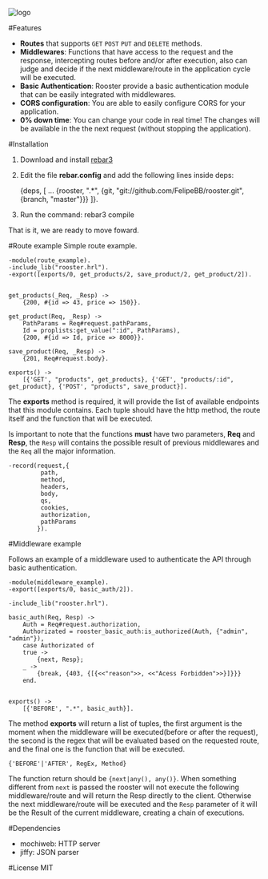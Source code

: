 ![logo](https://cloud.githubusercontent.com/assets/5730881/23146635/5fe187f4-f7b7-11e6-96fd-858b33b57ee2.png)

#Features
- **Routes** that supports `GET` `POST` `PUT` and `DELETE` methods.
- **Middlewares**: Functions that have access to the request and the response, intercepting routes before and/or after execution, also can judge and decide if the next middleware/route in the application cycle will be executed.
- **Basic Authentication**: Rooster provide a basic authentication module that can be easily integrated with middlewares.
- **CORS configuration**: You are able to easily configure CORS for your application.
- **0% down time**: You can change your code in real time! The changes will be available in the the next request (without stopping the application).

#Installation
1) Download and install [rebar3](https://www.rebar3.org/)

2) Edit the file **rebar.config** and add the following lines inside deps:

	{deps, [
	        ...
	        {rooster, ".*", {git, "git://github.com/FelipeBB/rooster.git", {branch, "master"}}}
	       ]}.

3) Run the command: rebar3 compile

That is it, we are ready to move foward.

#Route example
Simple route example.

	-module(route_example).
	-include_lib("rooster.hrl").
	-export([exports/0, get_products/2, save_product/2, get_product/2]).


	get_products(_Req, _Resp) ->
	    {200, #{id => 43, price => 150}}.	

	get_product(Req, _Resp) ->
	    PathParams = Req#request.pathParams,
	    Id = proplists:get_value(":id", PathParams),
	    {200, #{id => Id, price => 8000}}.

	save_product(Req, _Resp) ->
	    {201, Req#request.body}.

	exports() ->
	    [{'GET', "products", get_products}, {'GET', "products/:id", get_product}, {'POST', "products", save_product}].


The **exports** method is required, it will provide the list of available endpoints that this module contains. Each tuple should have the http method, the route itself and the function that will be executed. 

Is important to note that the functions **must** have two parameters, **Req** and **Resp**, the `Resp` will contains the possible result of previous middlewares and the `Req` all the major information.

	-record(request,{
			 path,
			 method,
			 headers,
			 body,
			 qs,
			 cookies,
			 authorization,
			 pathParams
			}).

#Middleware example

Follows an example of a middleware used to authenticate the API through basic authentication.

	-module(middleware_example).
	-export([exports/0, basic_auth/2]).

	-include_lib("rooster.hrl").

	basic_auth(Req, Resp) ->
	    Auth = Req#request.authorization,
	    Authorizated = rooster_basic_auth:is_authorized(Auth, {"admin", "admin"}),
	    case Authorizated of
		true ->
		    {next, Resp};
		_ ->
		    {break, {403, {[{<<"reason">>, <<"Acess Forbidden">>}]}}}
	    end. 


	exports() ->
	    [{'BEFORE', ".*", basic_auth}].

The method **exports** will return a list of tuples, the first argument is the moment when the middleware will be executed(before or after the request), the second is the regex that will be evaluated based on the requested route, and the final one is the function that will be executed.

	{'BEFORE'|'AFTER', RegEx, Method}
	
The function return should be `{next|any(), any()}`. When something different from `next` is passed the rooster will not execute the following middleware/route and will return the Resp directly to the client. Otherwise the next middleware/route will be executed and the `Resp` parameter of it will be the Result of the current middleware, creating a chain of executions.

#Dependencies
- mochiweb: HTTP server
- jiffy: JSON parser

#License
MIT
